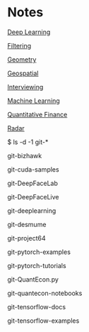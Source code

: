 # Notes

[Deep Learning](DeepLearning)

[Filtering](Filtering)

[Geometry](Geometry)

[Geospatial](Geospatial)

[Interviewing](Interviews)

[Machine Learning](MachineLearning)

[Quantitative Finance](QuantitativeFinance)

[Radar](Radar)


$ ls -d -1 git-*

git-bizhawk

git-cuda-samples

git-DeepFaceLab

git-DeepFaceLive

git-deeplearning

git-desmume

git-project64

git-pytorch-examples

git-pytorch-tutorials

git-QuantEcon.py

git-quantecon-notebooks

git-tensorflow-docs

git-tensorflow-examples

